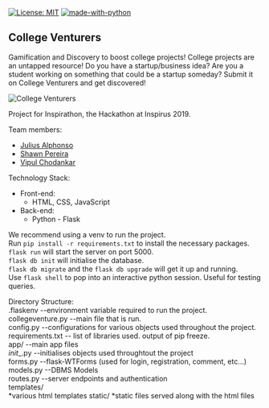 [![License: MIT](https://img.shields.io/badge/License-MIT-yellow.svg)](https://opensource.org/licenses/MIT) [![made-with-python](https://img.shields.io/badge/Made%20with-Python-1f425f.svg)](https://www.python.org/)

## College Venturers
Gamification and Discovery to boost college projects!
College projects are an untapped resource! Do you have a startup/business idea? Are you a student working on something that could be a startup someday? Submit it on College Venturers and get discovered!

![College Venturers](https://user-images.githubusercontent.com/43012143/65302449-d8c7de80-db98-11e9-8775-f120d871bd04.jpeg)

Project for Inspirathon, the Hackathon at Inspirus 2019.

Team members:

- [Julius Alphonso](https://github.com/JadeMaveric)
- [Shawn Pereira](https://github.com/recurshawn)
- [Vipul Chodankar](https://github.com/vipulchodankar)

Technology Stack:

- Front-end:
  - HTML, CSS, JavaScript
- Back-end:
  - Python - Flask

We recommend using a venv to run the project.  
Run ```pip install -r requirements.txt``` to install the necessary packages.  
```flask run``` will start the server on port 5000.  
```flask db init``` will initialise the database.  
```flask db migrate``` and the ```flask db upgrade``` will get it up and running.  
Use ```flask shell``` to pop into an interactive python session. Useful for testing queries.  

Directory Structure:  
.flaskenv --environment variable required to run the project.  
collegeventure.py --main file that is run.  
config.py --configurations for various objects used throughout the project.  
requirements.txt -- list of libraries used. output of pip freeze.  
app/ --main app files  
    _init__.py --initialises objects used throughtout the project  
    forms.py --flask-WTForms (used for login, registration, comment, etc...)  
    models.py --DBMS Models  
    routes.py --server endpoints and authentication  
    templates/  
        *various html templates
    static/
    *static files served along with the html files
